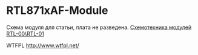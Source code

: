# RTL871xAF-Module

Схема модуля для статьи, плата не разведена.
[Схемотехника модулей RTL-00\RTL-01](https://adelectronics.ru/2017/01/08/%d1%81%d1%85%d0%b5%d0%bc%d0%be%d1%82%d0%b5%d1%85%d0%bd%d0%b8%d0%ba%d0%b0-%d0%bc%d0%be%d0%b4%d1%83%d0%bb%d0%b5%d0%b9-rtl-00rtl-01/)<br>

WTFPL
http://www.wtfpl.net/
